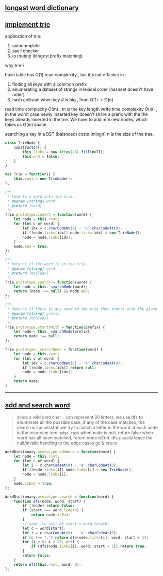 ## [longest word dictionary](./hashtable.md#longest-word-dictionary)

## [implement trie](https://leetcode.com/problems/implement-trie-prefix-tree/description/)

application of trie:

1. autocomplete
2. spell checker
3. ip routing (longest prefix matching)

why trie ?

hash table has O(1) read complexity , but it's not efficient in :

1. finding all keys with a common prefix
2. enumerating a dataset of strings in lexical order (hashset doesn't have order)
3. hash collision when key # is big , from O(1) -> O(n)

read time complexity O(m) , m is the key length
write time complexity O(m) , In the worst case newly inserted key doesn't share a prefix with the the keys already inserted in the trie. We have to add mm new nodes, which takes us O(m) space.

searching a key in a BST (balanced) costs (mlogn) n is the size of the tree.

```javascript
class TrieNode {
    constructor() {
        this.links = new Array(26).fill(null);
        this.end = false;
    }
}

var Trie = function() {
    this.root = new TrieNode();
};

/**
 * Inserts a word into the trie.
 * @param {string} word
 * @return {void}
 */
Trie.prototype.insert = function(word) {
    let node = this.root;
    for (let c of word) {
        let idx = c.charCodeAt(0) - 'a'.charCodeAt(0);
        if (!node.links[idx]) node.links[idx] = new TrieNode();
        node = node.links[idx];
    }
    node.end = true;
};

/**
 * Returns if the word is in the trie.
 * @param {string} word
 * @return {boolean}
 */
Trie.prototype.search = function(word) {
    let node = this._searchNode(word);
    return (node !== null) && node.end;
};

/**
 * Returns if there is any word in the trie that starts with the given prefix.
 * @param {string} prefix
 * @return {boolean}
 */
Trie.prototype.startsWith = function(prefix) {
    let node = this._searchNode(prefix);
    return node !== null;
};

Trie.prototype._searchNode = function(word) {
    let node = this.root;
    for (let c of word) {
        let idx = c.charCodeAt(0) - 'a'.charCodeAt(0);
        if (!node.links[idx]) return null;
        node = node.links[idx];
    }
    return node;
}
```

---

## [add and search word](https://leetcode.com/problems/add-and-search-word-data-structure-design/description/)

> since a wild card char `.` can represent 26 letters, we use dfs to enumerate all the possible case, if any of the case matches, the search is successful.
> we try to match a letter in the word at each node in the recursion tree.
> `edge case`
> when node is null, return false
> when word has all been matched, return node.isEnd.
> dfs usually leave the null/invalid handling to the edge cases
> go & prune

```javascript
WordDictionary.prototype.addWord = function(word) {
    let node = this.root;
    for (let c of word) {
        let i = c.charCodeAt(0) - 'a'.charCodeAt(0);
        if (!node.links[i]) node.links[i] = new TrieNode();
        node = node.links[i];
    }
    node.isEnd = true;
};

WordDictionary.prototype.search = function(word) {
    function dfs(node, word, start) {
        if (!node) return false;
        if (start === word.length) {
            return node.isEnd;
        }
        // node !== null && start < word.length;
        let c = word[start];
        let i = c.charCodeAt(0) - 'a'.charCodeAt(0);
        if (c !== '.') return dfs(node.links[i], word, start + 1);
        for (i = 0; i < 26; i++) {
            if (dfs(node.links[i], word, start + 1)) return true;
        }
        return false;
    }
    return dfs(this.root, word, 0);
};
```
